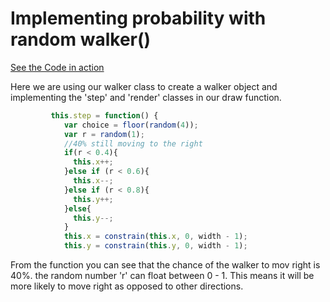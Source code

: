 # Implementing probability with random walker()

[See the Code in action](code.html)

Here we are using our walker class to create a walker object and implementing the 'step' and 'render' classes in our draw function. 



```js
         this.step = function() {
            var choice = floor(random(4));
            var r = random(1);
            //40% still moving to the right
            if(r < 0.4){
              this.x++;
            }else if (r < 0.6){
              this.x--;
            }else if (r < 0.8){
              this.y++;
            }else{
              this.y--;
            }
            this.x = constrain(this.x, 0, width - 1);
            this.y = constrain(this.y, 0, width - 1);
```



From the function you can see that the chance of the walker to mov right is 40%. the random number 'r' can float between 0 - 1. This means it will be more likely to move right as opposed to other directions.